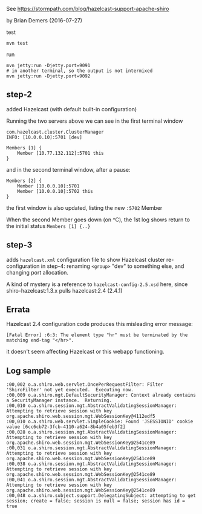 See https://stormpath.com/blog/hazelcast-support-apache-shiro

by Brian Demers (2016-07-27)

test
```
mvn test
```
run
```
mvn jetty:run -Djetty.port=9091
# in another terminal, so the output is not intermixed
mvn jetty:run -Djetty.port=9092
```

## step-2
added Hazelcast (with default built-in configuration)

Running the two servers above
we can see in the first terminal window
```
com.hazelcast.cluster.ClusterManager
INFO: [10.0.0.10]:5701 [dev]

Members [1] {
	Member [10.77.132.112]:5701 this
}
```
and in the second terminal window, after a pause:
```
Members [2] {
	Member [10.0.0.10]:5701
	Member [10.0.0.10]:5702 this
}
```
the first window is also updated, listing the new `:5702` Member

When the second Member goes down (on ^C), the 1st log shows
return to the initial status `Members [1] {..}`

## step-3
adds `hazelcast.xml` configuration file to show Hazelcast cluster re-configuration
in step-4: renaming `<group>` "dev" to something else, and changing port allocation.

A kind of mystery is a reference to `hazelcast-config-2.5.xsd` here,
since shiro-hazelcast:1.3.x pulls hazelcast:2.4 (2.4.1)

## Errata
Hazelcast 2.4 configuration code produces this misleading error message:
```
[Fatal Error] :6:3: The element type "hr" must be terminated by the matching end-tag "</hr>".
```
it doesn't seem affecting Hazelcast or this webapp functioning.

## Log sample
```
:00,002 o.a.shiro.web.servlet.OncePerRequestFilter: Filter 'ShiroFilter' not yet executed.  Executing now.
:00,009 o.a.shiro.mgt.DefaultSecurityManager: Context already contains a SecurityManager instance.  Returning.
:00,010 o.a.shiro.session.mgt.AbstractValidatingSessionManager: Attempting to retrieve session with key org.apache.shiro.web.session.mgt.WebSessionKey@4112edf5
:00,010 o.a.shiro.web.servlet.SimpleCookie: Found 'JSESSIONID' cookie value [6cc6cb72-3fcb-4110-a624-8b4a05feb3f2]
:00,028 o.a.shiro.session.mgt.AbstractValidatingSessionManager: Attempting to retrieve session with key org.apache.shiro.web.session.mgt.WebSessionKey@2541ce89
:00,031 o.a.shiro.session.mgt.AbstractValidatingSessionManager: Attempting to retrieve session with key org.apache.shiro.web.session.mgt.WebSessionKey@2541ce89
:00,038 o.a.shiro.session.mgt.AbstractValidatingSessionManager: Attempting to retrieve session with key org.apache.shiro.web.session.mgt.WebSessionKey@2541ce89
:00,041 o.a.shiro.session.mgt.AbstractValidatingSessionManager: Attempting to retrieve session with key org.apache.shiro.web.session.mgt.WebSessionKey@2541ce89
:00,048 o.a.shiro.subject.support.DelegatingSubject: attempting to get session; create = false; session is null = false; session has id = true
```
